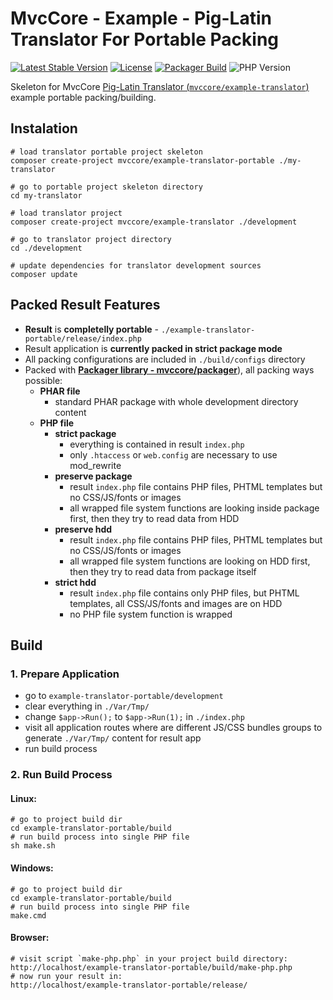 # MvcCore - Example - Pig-Latin Translator For Portable Packing

[![Latest Stable Version](https://img.shields.io/badge/Stable-v5.0.0-brightgreen.svg?style=plastic)](https://github.com/mvccore/example-translator-portable/releases)
[![License](https://img.shields.io/badge/License-BSD%203-brightgreen.svg?style=plastic)](https://mvccore.github.io/docs/mvccore/5.0.0/LICENCE.md)
[![Packager Build](https://img.shields.io/badge/Packager%20Build-passing-brightgreen.svg?style=plastic)](https://github.com/mvccore/packager)
![PHP Version](https://img.shields.io/badge/PHP->=5.4-brightgreen.svg?style=plastic)

Skeleton for MvcCore [Pig-Latin Translator (`mvccore/example-translator`)](https://github.com/mvccore/example-translator) example portable packing/building.

## Instalation
```shell
# load translator portable project skeleton
composer create-project mvccore/example-translator-portable ./my-translator

# go to portable project skeleton directory
cd my-translator

# load translator project
composer create-project mvccore/example-translator ./development

# go to translator project directory
cd ./development

# update dependencies for translator development sources
composer update
```

## Packed Result Features

- **Result** is **completelly portable** - `./example-translator-portable/release/index.php`
- Result application is **currently packed in strict package mode**
- All packing configurations are included in `./build/configs` directory
- Packed with [**Packager library - mvccore/packager**](https://github.com/mvccore/packager)), all packing ways possible:
  - **PHAR file**
    - standard PHAR package with whole development directory content
  - **PHP file**
    - **strict package**
      - everything is contained in result `index.php`
      - only `.htaccess` or `web.config` are necessary to use mod_rewrite
    - **preserve package**
      - result `index.php` file contains PHP files, 
        PHTML templates but no CSS/JS/fonts or images
      - all wrapped file system functions are looking inside 
        package first, then they try to read data from HDD
    - **preserve hdd**
      - result `index.php` file contains PHP files, 
        PHTML templates but no CSS/JS/fonts or images
      - all wrapped file system functions are looking on HDD first, 
        then they try to read data from package itself
    - **strict hdd**
      - result `index.php` file contains only PHP files, 
        but PHTML templates, all CSS/JS/fonts and images are on HDD
      - no PHP file system function is wrapped

## Build

### 1. Prepare Application
- go to `example-translator-portable/development`
- clear everything in `./Var/Tmp/`
- change `$app->Run();` to `$app->Run(1);` in `./index.php`
- visit all application routes where are different JS/CSS bundles 
  groups to generate `./Var/Tmp/` content for result app
- run build process

### 2. Run Build Process

#### Linux:
```shell
# go to project build dir
cd example-translator-portable/build
# run build process into single PHP file
sh make.sh
```

#### Windows:
```shell
# go to project build dir
cd example-translator-portable/build
# run build process into single PHP file
make.cmd
```

#### Browser:
```shell
# visit script `make-php.php` in your project build directory:
http://localhost/example-translator-portable/build/make-php.php
# now run your result in:
http://localhost/example-translator-portable/release/
```
